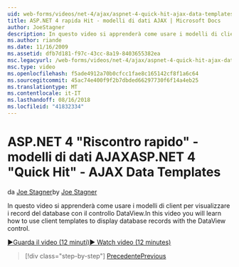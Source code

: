 ```yaml
---
uid: web-forms/videos/net-4/ajax/aspnet-4-quick-hit-ajax-data-templates
title: ASP.NET 4 rapida Hit - modelli di dati AJAX | Microsoft Docs
author: JoeStagner
description: In questo video si apprenderà come usare i modelli di client per visualizzare i record del database con il controllo DataView.
ms.author: riande
ms.date: 11/16/2009
ms.assetid: dfb7d181-f97c-43cc-8a19-8403655382ea
msc.legacyurl: /web-forms/videos/net-4/ajax/aspnet-4-quick-hit-ajax-data-templates
msc.type: video
ms.openlocfilehash: f5ade4912a70b0cfcc1fae8c165142cf8f1a6c64
ms.sourcegitcommit: 45ac74e400f9f2b7dbded66297730f6f14a4eb25
ms.translationtype: MT
ms.contentlocale: it-IT
ms.lasthandoff: 08/16/2018
ms.locfileid: "41832334"
---
```

<a name="aspnet-4-quick-hit---ajax-data-templates"></a><span data-ttu-id="2fe2e-103">ASP.NET 4 "Riscontro rapido" - modelli di dati AJAX</span><span class="sxs-lookup"><span data-stu-id="2fe2e-103">ASP.NET 4 "Quick Hit" - AJAX Data Templates</span></span>
====================
<span data-ttu-id="2fe2e-104">da [Joe Stagner](https://github.com/JoeStagner)</span><span class="sxs-lookup"><span data-stu-id="2fe2e-104">by [Joe Stagner](https://github.com/JoeStagner)</span></span>

<span data-ttu-id="2fe2e-105">In questo video si apprenderà come usare i modelli di client per visualizzare i record del database con il controllo DataView.</span><span class="sxs-lookup"><span data-stu-id="2fe2e-105">In this video you will learn how to use client templates to display database records with the DataView control.</span></span> 

[<span data-ttu-id="2fe2e-106">&#9654;Guarda il video (12 minuti)</span><span class="sxs-lookup"><span data-stu-id="2fe2e-106">&#9654; Watch video (12 minutes)</span></span>](https://channel9.msdn.com/Blogs/ASP-NET-Site-Videos/aspnet-4-quick-hit-ajax-data-templates)

> [!div class="step-by-step"]
> [<span data-ttu-id="2fe2e-107">Precedente</span><span class="sxs-lookup"><span data-stu-id="2fe2e-107">Previous</span></span>](aspnet-4-quick-hit-jquery-syntax-for-microsoft-ajax.md)

